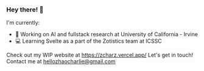 ### Hey there! 🌊

I'm currently: 
- 🤖 Working on AI and fullstack research at University of California - Irvine
- 💻 Learning Svelte as a part of the Zotistics team at ICSSC

Check out my WIP website at https://zcharz.vercel.app/
Let's get in touch! Contact me at hellozhaocharlie@gmail.com

<!--
**zcharz/zcharz** is a ✨ _special_ ✨ repository because its `README.md` (this file) appears on your GitHub profile.

Here are some ideas to get you started:

- 🔭 I’m currently working on ...
- 🌱 I’m currently learning ...
- 👯 I’m looking to collaborate on ...
- 🤔 I’m looking for help with ...
- 💬 Ask me about ...
- 📫 How to reach me: ...
- 😄 Pronouns: ...
- ⚡ Fun fact: ...
-->
